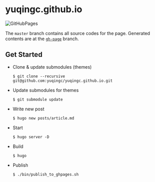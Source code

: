 # yuqingc.github.io

![GitHubPages](https://github.com/yuqingc/yuqingc.github.io/workflows/GitHubPages/badge.svg)

The `master` branch contains all source codes for the page. Generated contents are at the [`gh-page`](https://github.com/yuqingc/yuqingc.github.io/tree/gh-pages) branch.

## Get Started

- Clone & update submodules (themes)

    ```
    $ git clone --recursive git@github.com:yuqingc/yuqingc.github.io.git
    ```

- Update submodules for themes

    ```
    $ git submodule update
    ```

- Write new post

    ```
    $ hugo new posts/article.md
    ```

- Start

    ```
    $ hugo server -D
    ```
    
- Build

    ```
    $ hugo
    ```

- Publish

    ```
    $ ./bin/publish_to_ghpages.sh
    ```
